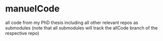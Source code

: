 manuelCode
==========

all code from my PhD thesis including all other relevant repos as submodules
(note that all submodules will track the allCode branch of the respective repo)
